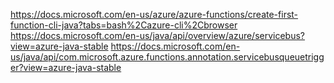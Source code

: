 
https://docs.microsoft.com/en-us/azure/azure-functions/create-first-function-cli-java?tabs=bash%2Cazure-cli%2Cbrowser
https://docs.microsoft.com/en-us/java/api/overview/azure/servicebus?view=azure-java-stable
https://docs.microsoft.com/en-us/java/api/com.microsoft.azure.functions.annotation.servicebusqueuetrigger?view=azure-java-stable